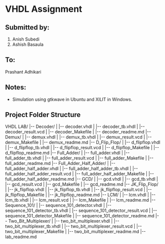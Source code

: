 # VHDL Assignment

## Submitted by:
1. Anish Subedi
2. Ashish Basaula

## To:
Prashant Adhikari

## Notes:
- Simulation using gtkwave in Ubuntu and XILIT in Windows.
## Project Folder Structure 
VHDL LAB/
|-- Decoder/
|   |-- decoder.vhdl
|   |-- decoder_tb.vhdl
|   |-- decoder_result.vcd
|   |-- decoder_Makefile
|   |-- decoder_readme.md
|-- Demux/
|   |-- demux.vhdl
|   |-- demux_tb.vhdl
|   |-- demux_result.vcd
|   |-- demux_Makefile
|   |-- demux_readme.md
|-- D_Flip_Flop/
|   |-- d_flipflop.vhdl
|   |-- d_flipflop_tb.vhdl
|   |-- d_flipflop_result.vcd
|   |-- d_flipflop_Makefile
|   |-- d_flipflop_readme.md
|-- Full_Adder/
|   |-- full_adder.vhdl
|   |-- full_adder_tb.vhdl
|   |-- full_adder_result.vcd
|   |-- full_adder_Makefile
|   |-- full_adder_readme.md
|-- Full_Adder_Half_Adder/
|   |-- full_adder_half_adder.vhdl
|   |-- full_adder_half_adder_tb.vhdl
|   |-- full_adder_half_adder_result.vcd
|   |-- full_adder_half_adder_Makefile
|   |-- full_adder_half_adder_readme.md
|-- GCD/
|   |-- gcd.vhdl
|   |-- gcd_tb.vhdl
|   |-- gcd_result.vcd
|   |-- gcd_Makefile
|   |-- gcd_readme.md
|-- JK_Flip_Flop/
|   |-- jk_flipflop.vhdl
|   |-- jk_flipflop_tb.vhdl
|   |-- jk_flipflop_result.vcd
|   |-- jk_flipflop_Makefile
|   |-- jk_flipflop_readme.md
|-- LCM/
|   |-- lcm.vhdl
|   |-- lcm_tb.vhdl
|   |-- lcm_result.vcd
|   |-- lcm_Makefile
|   |-- lcm_readme.md
|-- Sequence_101/
|   |-- sequence_101_detector.vhdl
|   |-- sequence_101_detector_tb.vhdl
|   |-- sequence_101_detector_result.vcd
|   |-- sequence_101_detector_Makefile
|   |-- sequence_101_detector_readme.md
|-- Two_Bit_Multiplexer/
|   |-- two_bit_multiplexer.vhdl
|   |-- two_bit_multiplexer_tb.vhdl
|   |-- two_bit_multiplexer_result.vcd
|   |-- two_bit_multiplexer_Makefile
|   |-- two_bit_multiplexer_readme.md
|-- lab_readme.md

